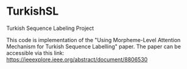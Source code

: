 # TurkishSL
Turkish Sequence Labeling Project

This code is implementation of the "Using Morpheme-Level Attention Mechanism for Turkish Sequence Labelling" paper. 
The paper can be accessible via this link: https://ieeexplore.ieee.org/abstract/document/8806530
